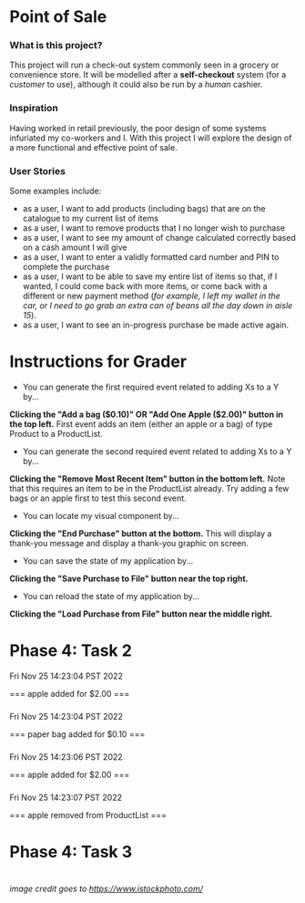 # Point of Sale

### What is this project?

This project will run a check-out system commonly seen in
a grocery or convenience store. It will be modelled after
a **self-checkout** system (for a *customer* to use), 
although it could also be run by a *human* cashier.

### Inspiration

Having worked in retail previously, the poor design of some
systems infuriated my co-workers and I. With this project
I will explore the design of a more functional and
effective point of sale.

### User Stories
Some examples include:
- as a user, I want to add products (including bags) that are on the
catalogue to my current list of items
- as a user, I want to remove products that I no longer
wish to purchase
- as a user, I want to see my amount of change calculated
correctly based on a cash amount I will give
- as a user, I want to enter a validly formatted card
number and PIN to complete the purchase
- as a user, I want to be able to save my entire list of items
so that, if I wanted, I could come back with more items, or
come back with a different or new payment method 
(*for example, I left my wallet in the car, 
or I need to go grab an extra can of beans
all the day down in aisle 15*). 
- as a user, I want to see an in-progress purchase
be made active again.

# Instructions for Grader

- You can generate the first required event related to adding Xs to a Y by...

**Clicking the "Add a bag ($0.10)" OR "Add One Apple ($2.00)" button in the top left.**
First event adds an item (either an apple or a bag) of type Product to a ProductList.

- You can generate the second required event related to adding Xs to a Y by...

**Clicking the "Remove Most Recent Item" button in the bottom left.**
Note that this requires an item to be in the ProductList already. Try adding
a few bags or an apple first to test this second event.

- You can locate my visual component by...

**Clicking the "End Purchase" button at the bottom.**
This will display a thank-you message and display a thank-you graphic on screen.

- You can save the state of my application by...

**Clicking the "Save Purchase to File" button near the top right.**

- You can reload the state of my application by...

**Clicking the "Load Purchase from File" button near the middle right.**

# Phase 4: Task 2
Fri Nov 25 14:23:04 PST 2022

=== apple added for $2.00 ===
###
Fri Nov 25 14:23:04 PST 2022

=== paper bag added for $0.10 ===
###
Fri Nov 25 14:23:06 PST 2022

=== apple added for $2.00 ===
###
Fri Nov 25 14:23:07 PST 2022

=== apple removed from ProductList ===
###

# Phase 4: Task 3



#

*image credit goes to https://www.istockphoto.com/*